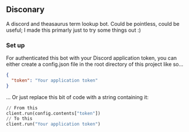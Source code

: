 ## Disconary
A discord and theasaurus term lookup bot.
Could be pointless, could be useful; I made this primarly just to try some things out :)

### Set up
For authenticated this bot with your Discord application token, you can either create a 
config.json file in the root directory of this project like so...
```json
{
  "token": "Your application token"
}
```

... Or just replace this bit of code with a string containing it:
```python
// From this
client.run(config.contents["token"])
// To this
client.run("Your application token")
```
